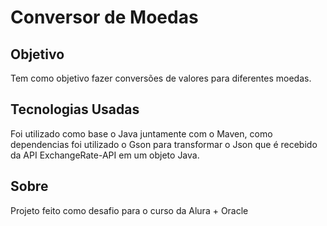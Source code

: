 # Conversor de Moedas

## Objetivo

Tem como objetivo fazer conversões de valores para diferentes moedas.

## Tecnologias Usadas

Foi utilizado como base o Java juntamente com o Maven, como dependencias foi utilizado o Gson para transformar o Json que é recebido da API ExchangeRate-API em um objeto Java.

## Sobre

Projeto feito como desafio para o curso da Alura + Oracle
